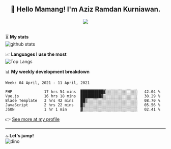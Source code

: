 <h2 align="center">👋 Hello Mamang! I'm Aziz Ramdan Kurniawan.</h2>  
<p align="center">
  <img src="https://komarev.com/ghpvc/?username=azizramdan"> <br><br>
</p>
    
⏳ **My stats**  
![github stats](https://github-readme-stats.vercel.app/api?username=azizramdan&show_icons=true&count_private=true&title_color=000&hide_border=true&hide_title=true)  

📈 **Languages I use the most**  
![Top Langs](https://github-readme-stats.vercel.app/api/top-langs/?username=azizramdan&layout=compact&langs_count=6&hide=tsql&hide_border=true&hide_title=true&exclude_repo=Futsal-Go,Futsal-Go-Admin,Sistem-Informasi-Sensus-Harian-Rawat-Inap)  

📊 **My weekly development breakdown**
<!--START_SECTION:waka-->
```text
Week: 04 April, 2021 - 11 April, 2021

PHP              17 hrs 54 mins  ██████████▓░░░░░░░░░░░░░░   42.04 % 
Vue.js           16 hrs 18 mins  █████████▓░░░░░░░░░░░░░░░   38.29 % 
Blade Template   3 hrs 42 mins   ██▒░░░░░░░░░░░░░░░░░░░░░░   08.70 % 
JavaScript       2 hrs 22 mins   █▒░░░░░░░░░░░░░░░░░░░░░░░   05.56 % 
JSON             1 hr 1 min      ▓░░░░░░░░░░░░░░░░░░░░░░░░   02.41 % 
```
<!--END_SECTION:waka-->
👉 [See more at my profile](https://wakatime.com/@azizramdan)
***
🔝 **Let's jump!**  
![dino](https://raw.githubusercontent.com/azizramdan/azizramdan/master/dino.gif)  
